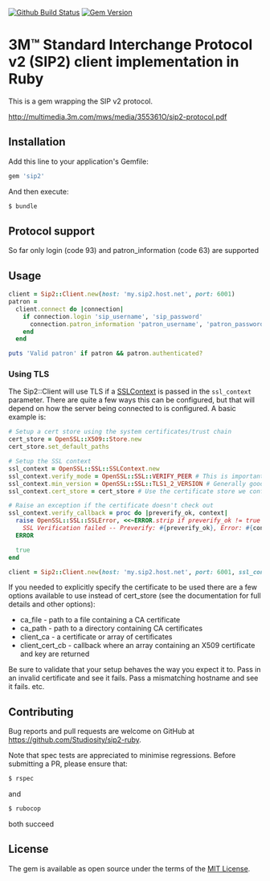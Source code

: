[![Github Build Status](https://github.com/Studiosity/sip2-ruby/actions/workflows/test.yml/badge.svg)](https://github.com/Studiosity/sip2-ruby/actions/workflows/test.yml)
[![Gem Version](http://img.shields.io/gem/v/sip2.svg?style=flat)](#)

# 3M™ Standard Interchange Protocol v2 (SIP2) client implementation in Ruby

This is a gem wrapping the SIP v2 protocol.

http://multimedia.3m.com/mws/media/355361O/sip2-protocol.pdf 


## Installation

Add this line to your application's Gemfile:

```ruby
gem 'sip2'
```

And then execute:

```bash
$ bundle
```


## Protocol support

So far only login (code 93) and patron_information (code 63) are supported


## Usage

```ruby
client = Sip2::Client.new(host: 'my.sip2.host.net', port: 6001)
patron =
  client.connect do |connection|
    if connection.login 'sip_username', 'sip_password'
      connection.patron_information 'patron_username', 'patron_password'
    end
  end

puts 'Valid patron' if patron && patron.authenticated?
```

### Using TLS

The Sip2::Client will use TLS if a
[SSLContext](https://ruby-doc.org/stdlib-2.4.10/libdoc/openssl/rdoc/OpenSSL/SSL/SSLContext.html)
is passed in the `ssl_context` parameter. There are quite a few ways this can be configured, but that will
depend on how the server being connected to is configured. A basic example is:

```ruby
# Setup a cert store using the system certificates/trust chain
cert_store = OpenSSL::X509::Store.new
cert_store.set_default_paths

# Setup the SSL context
ssl_context = OpenSSL::SSL::SSLContext.new
ssl_context.verify_mode = OpenSSL::SSL::VERIFY_PEER # This is important. We want to verify the certificate is legitimate 
ssl_context.min_version = OpenSSL::SSL::TLS1_2_VERSION # Generally good practice to enforce the most recent TLS version
ssl_context.cert_store = cert_store # Use the certificate store we configured above

# Raise an exception if the certificate doesn't check out
ssl_context.verify_callback = proc do |preverify_ok, context|
  raise OpenSSL::SSL::SSLError, <<~ERROR.strip if preverify_ok != true || context.error != 0
    SSL Verification failed -- Preverify: #{preverify_ok}, Error: #{context.error_string} (#{context.error})
  ERROR

  true
end

client = Sip2::Client.new(host: 'my.sip2.host.net', port: 6001, ssl_context: ssl_context)
```

If you needed to explicitly specify the certificate to be used there are a few options available
to use instead of cert_store (see the documentation for full details and other options):
 * ca_file          - path to a file containing a CA certificate
 * ca_path          - path to a directory containing CA certificates
 * client_ca        - a certificate or array of certificates
 * client_cert_cb   - callback where an array containing an X509 certificate and key are returned

Be sure to validate that your setup behaves the way you expect it to.
Pass in an invalid certificate and see it fails. Pass a mismatching hostname and see it fails. etc.

## Contributing

Bug reports and pull requests are welcome on GitHub at https://github.com/Studiosity/sip2-ruby.

Note that spec tests are appreciated to minimise regressions. Before submitting a PR, please ensure that:
 
```bash
$ rspec
```
and

```bash
$ rubocop
```
both succeed 


## License

The gem is available as open source under the terms of the [MIT License](http://opensource.org/licenses/MIT).
